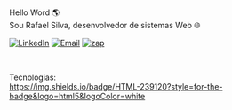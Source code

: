 Hello Word 🌎 </br>
Sou Rafael Silva, desenvolvedor de sistemas Web 🌐

[![LinkedIn](https://img.shields.io/badge/LinkedIn-0077B5?style=for-the-badge&logo=linkedin&logoColor=white)](https://www.linkedin.com/in/rafael-silva-53474720b/)
[![Email](https://img.shields.io/badge/Gmail-D14836?style=for-the-badge&logo=gmail&logoColor=white)](mailto:rafaelkaperski@gmail.com)
[![zap](https://img.shields.io/badge/WhatsApp-25D366?style=for-the-badge&logo=whatsapp&logoColor=white)](https://api.whatsapp.com/send?phone=5511983743416)

</br>

Tecnologias: </br>
https://img.shields.io/badge/HTML-239120?style=for-the-badge&logo=html5&logoColor=white
